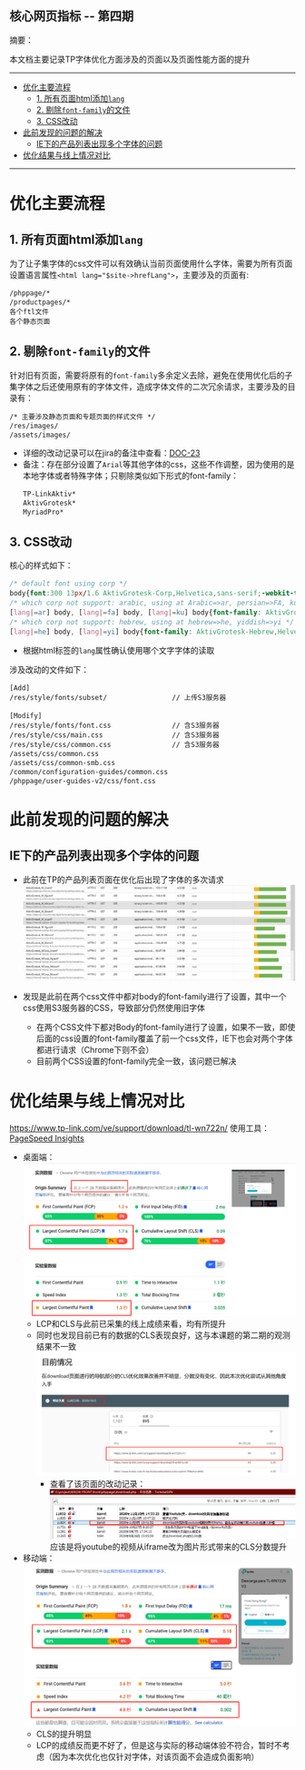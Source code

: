 核心网页指标 -- 第四期
---
摘要：

  本文档主要记录TP字体优化方面涉及的页面以及页面性能方面的提升

---
- [优化主要流程](#优化主要流程)
  - [1. 所有页面html添加`lang`](#1-所有页面html添加lang)
  - [2. 剔除`font-family`的文件](#2-剔除font-family的文件)
  - [3. CSS改动](#3-css改动)
- [此前发现的问题的解决](#此前发现的问题的解决)
  - [IE下的产品列表出现多个字体的问题](#ie下的产品列表出现多个字体的问题)
- [优化结果与线上情况对比](#优化结果与线上情况对比)

---

# 优化主要流程
## 1. 所有页面html添加`lang`
为了让子集字体的css文件可以有效确认当前页面使用什么字体，需要为所有页面设置语言属性`<html lang="$site->hrefLang">`，主要涉及的页面有:
```
/phppage/*
/productpages/*
各个ftl文件
各个静态页面
```

## 2. 剔除`font-family`的文件
针对旧有页面，需要将原有的`font-family`多余定义去除，避免在使用优化后的子集字体之后还使用原有的字体文件，造成字体文件的二次冗余请求，主要涉及的目录有：
```
/* 主要涉及静态页面和专题页面的样式文件 */
/res/images/
/assets/images/
```
- 详细的改动记录可以在jira的备注中查看：[DOC-23](http://172.29.87.37:8081/browse/DOC-23)
- 备注：存在部分设置了`Arial`等其他字体的css，这些不作调整，因为使用的是本地字体或者特殊字体；只剔除类似如下形式的font-family：
  ```
  TP-LinkAktiv*
  AktivGrotesk*
  MyriadPro*
  ```

## 3. CSS改动
核心的样式如下：
```css
/* default font using corp */
body{font:300 13px/1.6 AktivGrotesk-Corp,Helvetica,sans-serif;-webkit-text-stroke:1px rgba(0,0,0,0);background:#fff;-webkit-tap-highlight-color:transparent;-webkit-text-size-adjust:none;}
/* which corp not support: arabic, using at Arabic=>ar, persian=>FA, kurdish=>ku */
[lang|=ar] body, [lang|=fa] body, [lang|=ku] body{font-family: AktivGrotesk-Arabic,Helvetica,sans-serif;} 
/* which corp not support: hebrew, using at hebrew=>he, yiddish=>yi */
[lang|=he] body, [lang|=yi] body{font-family: AktivGrotesk-Hebrew,Helvetica,sans-serif;}
```
- 根据html标签的`lang`属性确认使用哪个文字字体的读取

涉及改动的文件如下：
```
[Add]
/res/style/fonts/subset/                // 上传S3服务器

[Modify]
/res/style/fonts/font.css               // 含S3服务器
/res/style/css/main.css                 // 含S3服务器
/res/style/css/common.css               // 含S3服务器
/assets/css/common.css
/assets/css/common-smb.css
/common/configuration-guides/common.css
/phppage/user-guides-v2/css/font.css
```

# 此前发现的问题的解决
## IE下的产品列表出现多个字体的问题
- 此前在TP的产品列表页面在优化后出现了字体的多次请求
  ![](./img/ie-wifirouter.png)

- 发现是此前在两个css文件中都对body的font-family进行了设置，其中一个css使用S3服务器的CSS，导致部分仍然使用旧字体
  - 在两个CSS文件下都对Body的font-family进行了设置，如果不一致，即使后面的css设置的font-family覆盖了前一个css文件，IE下也会对两个字体都进行请求（Chrome下则不会）
  - 目前两个CSS设置的font-family完全一致，该问题已解决

# 优化结果与线上情况对比
https://www.tp-link.com/ve/support/download/tl-wn722n/
使用工具：[PageSpeed Insights](https://developers.google.com/speed/pagespeed/insights/)
- 桌面端：
  ![](img/data-pc.png)
  - LCP和CLS与此前已采集的线上成绩来看，均有所提升
  - 同时也发现目前已有的数据的CLS表现良好，这与本课题的第二期的观测结果不一致
    ![](img/d2-cls.png) 
    - 查看了该页面的改动记录：
      ![](./img/d2-cls-2.png)
      应该是将youtube的视频从iframe改为图片形式带来的CLS分数提升
- 移动端：
  ![](img/data-mobile.png)
  - CLS的提升明显
  - LCP的成绩反而更不好了，但是这与实际的移动端体验不符合，暂时不考虑（因为本次优化也仅针对字体，对该页面不会造成负面影响）